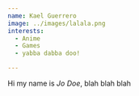 ```yaml
---
name: Kael Guerrero
image: ../images/lalala.png
interests: 
  - Anime
  - Games
  - yabba dabba doo!

---
```




Hi my name is *Jo Doe*, blah blah blah